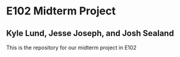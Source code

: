 # E102 Midterm Project
## Kyle Lund, Jesse Joseph, and Josh Sealand

This is the repository for our midterm project in E102
